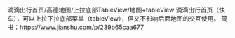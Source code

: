 #
滴滴出行首页/高德地图/上拉底部TableView/地图+tableView
滴滴出行首页（快车），可以上拉下拉底部菜单（tableView），但又不影响后面地图的交互使用。
简书：https://www.jianshu.com/p/239b65caa677
